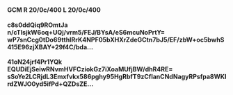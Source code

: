 #### GCM R 20/0c/400 L 20/0c/400
**c8s0ddQiq9ROmtJa**<br/>**n/cTIsjkW6oq+UQj/vrm5/FEJ/BYsA/eS6mcuNoPrtY=**<br/>**wP7snCcg0tDo69tthIRrK4NPF05bXHXrZdeGCtn7bJ5/EF/zbW+oc5bwhS415E96zjXBAY+29f4C/bda...**<br/><br/>
**41oN24jrf4Pr1YQk**<br/>**EQUDiEjSeiwRNvmHVFCziokGz7iXoaMUfjBW/dhR4RE=**<br/>**sSoYe2LCRjdL3Emxfvkx586pghy95HgRbfT9zCflanCNdNagyRPsfpa8WKIrdZWJO0yd5ifPd+QZDsZE...**